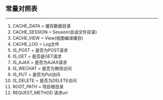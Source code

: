 ## 常量对照表

***

1. CACHE_DATA = 缓存数据目录
1. CACHE_SESSION = Session(会话文件目录)
1. CACHE_VIEW = View(视图编译缓存)
1. CACHE_LOG = Log文件
1. IS_POST = 是否为POST请求
1. IS_GET = 是否是GET请求
1. IS_AJAX = 是否为AJAX请求
1. IS_WECHAT = 是否为微信访问
1. IS_PUT = 是否为Put访问
1. IS_DELETE = 是否为DELETE访问
1. ROOT_PATH = 项目根目录
1. REQUEST_METHOD 请求url